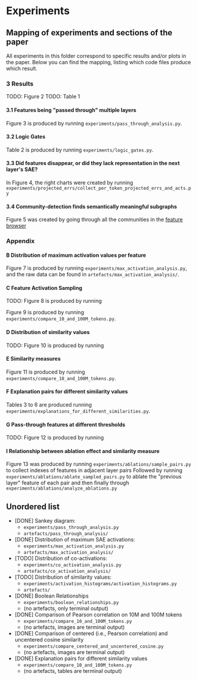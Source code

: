 # Experiments
## Mapping of experiments and sections of the paper
All experiments in this folder correspond to specific results and/or plots in the paper. Below you can find the mapping, listing which code files produce which result.

### 3 Results
TODO: Figure 2
TODO: Table 1

#### 3.1 Features being "passed through" multiple layers
Figure 3 is produced by running `experiments/pass_through_analysis.py`.

#### 3.2 Logic Gates
Table 2 is produced by running `experiments/logic_gates.py`.

#### 3.3 Did features disappear, or did they lack representation in the next layer's SAE?
In Figure 4, the right charts were created by running `experiments/projected_errs/collect_per_token_projected_errs_and_acts.py`

#### 3.4 Community-detection finds semantically meaningful subgraphs
Figure 5 was created by going through all the communities in the [feature browser](https://stefanhex.com/spar-2024/feature-browser/)

### Appendix
#### B Distribution of maximum activation values per feature
Figure 7 is produced by running `experiments/max_activation_analysis.py`, and the raw data can be found in `artefacts/max_activation_analysis/`.

#### C Feature Activation Sampling
TODO: Figure 8 is produced by running 

Figure 9 is produced by running `experiments/compare_10_and_100M_tokens.py`.

#### D Distribution of similarity values
TODO: Figure 10 is produced by running

#### E Similarity measures
Figure 11 is produced by running `experiments/compare_10_and_100M_tokens.py`.

#### F Explanation pairs for different similarity values
Tables 3 to 6 are produced running `experiments/explanations_for_different_similarities.py`.

#### G Pass-through features at different thresholds
TODO: Figure 12 is produced by running 

#### I Relationship between ablation effect and similarity measure
Figure 13 was produced by running `experiments/ablations/sample_pairs.py` to collect indexes of features in adjacent layer pairs
Followed by running `experiments/ablations/ablate_sampled_pairs.py` to ablate the "previous layer" feature of each pair
and then finally through `experiments/ablations/analyze_ablations.py`

## Unordered list
- [DONE] Sankey diagram: 
    - `experiments/pass_through_analysis.py`
    - `artefacts/pass_through_analysis/`
- [DONE] Distribution of maximum SAE activations:
    - `experiments/max_activation_analysis.py`
    - `artefacts/max_activation_analysis/`
- [TODO] Distribution of co-activations:
    - `experiments/co_activation_analysis.py`
    - `artefacts/co_activation_analysis/`
- [TODO] Distribution of similarity values:
    - `experiments/activation_histograms/activation_histograms.py`
    - `artefacts/`
- [DONE] Boolean Relationships
    - `experiments/boolean_relationships.py`
    - (no artefacts, only terminal output)
- [DONE] Comparison of Pearson correlation on 10M and 100M tokens
    - `experiments/compare_10_and_100M_tokens.py`
    - (no artefacts, images are terminal output)
- [DONE] Comparison of centered (i.e., Pearson correlation) and uncentered cosine similarity
    - `experiments/compare_centered_and_uncentered_cosine.py`
    - (no artefacts, images are terminal output)
- [DONE] Explanation pairs for different similarity values
    - `experiments/compare_10_and_100M_tokens.py`
    - (no artefacts, tables are terminal output)